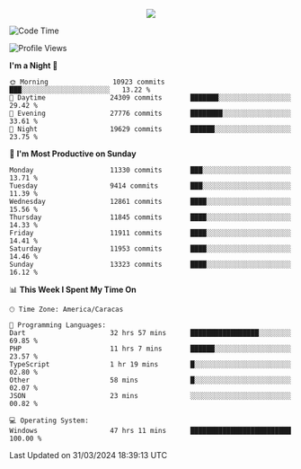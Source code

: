 <p align="center">
  <a href="http://www.github.com/thevacs">
    <img src="https://github-readme-streak-stats.herokuapp.com/?user=thevacs&stroke=ffffff&background=1c1917&ring=0891b2&fire=0891b2&currStreakNum=ffffff&currStreakLabel=0891b2&sideNums=ffffff&sideLabels=ffffff&dates=ffffff&hide_border=true" />
  </a>
</p>

<!--START_SECTION:waka-->
![Code Time](http://img.shields.io/badge/Code%20Time-2%2C281%20hrs%202%20mins-blue)

![Profile Views](http://img.shields.io/badge/Profile%20Views-4-blue)

**I'm a Night 🦉** 

```text
🌞 Morning                10923 commits       ███░░░░░░░░░░░░░░░░░░░░░░   13.22 % 
🌆 Daytime                24309 commits       ███████░░░░░░░░░░░░░░░░░░   29.42 % 
🌃 Evening                27776 commits       ████████░░░░░░░░░░░░░░░░░   33.61 % 
🌙 Night                  19629 commits       ██████░░░░░░░░░░░░░░░░░░░   23.75 % 
```
📅 **I'm Most Productive on Sunday** 

```text
Monday                   11330 commits       ███░░░░░░░░░░░░░░░░░░░░░░   13.71 % 
Tuesday                  9414 commits        ███░░░░░░░░░░░░░░░░░░░░░░   11.39 % 
Wednesday                12861 commits       ████░░░░░░░░░░░░░░░░░░░░░   15.56 % 
Thursday                 11845 commits       ████░░░░░░░░░░░░░░░░░░░░░   14.33 % 
Friday                   11911 commits       ████░░░░░░░░░░░░░░░░░░░░░   14.41 % 
Saturday                 11953 commits       ████░░░░░░░░░░░░░░░░░░░░░   14.46 % 
Sunday                   13323 commits       ████░░░░░░░░░░░░░░░░░░░░░   16.12 % 
```


📊 **This Week I Spent My Time On** 

```text
🕑︎ Time Zone: America/Caracas

💬 Programming Languages: 
Dart                     32 hrs 57 mins      █████████████████░░░░░░░░   69.85 % 
PHP                      11 hrs 7 mins       ██████░░░░░░░░░░░░░░░░░░░   23.57 % 
TypeScript               1 hr 19 mins        █░░░░░░░░░░░░░░░░░░░░░░░░   02.80 % 
Other                    58 mins             █░░░░░░░░░░░░░░░░░░░░░░░░   02.07 % 
JSON                     23 mins             ░░░░░░░░░░░░░░░░░░░░░░░░░   00.82 % 

💻 Operating System: 
Windows                  47 hrs 11 mins      █████████████████████████   100.00 % 
```


 Last Updated on 31/03/2024 18:39:13 UTC
<!--END_SECTION:waka-->
